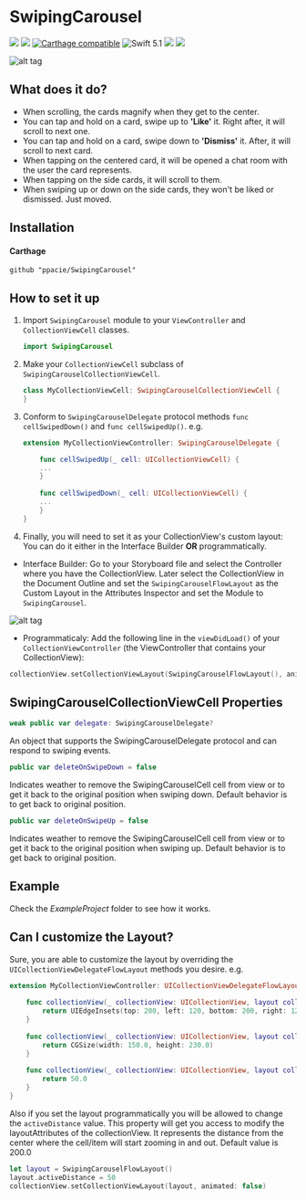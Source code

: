 # SwipingCarousel 
![](https://img.shields.io/badge/platforms-ios-brightgreen.svg?style=flat)
[![](https://img.shields.io/badge/swiftpm-compatible-brightgreen.svg?style=flat)](https://swift.org/package-manager)
[![Carthage compatible](https://img.shields.io/badge/Carthage-compatible-4BC51D.svg?style=flat)](https://github.com/Carthage/Carthage) 
![Swift 5.1](https://img.shields.io/badge/Swift-5.1-orange.svg) 
![](https://api.travis-ci.org/PPacie/SwipingCarousel.svg?branch=master)
[![](https://img.shields.io/badge/twitter-@ppacie-blue.svg?style=flat)](https://twitter.com/ppacie)

![alt tag](https://github.com/PPacie/Swiping-Carousel/blob/master/Swiping-Carousel-Demo.gif)

## What does it do?
*	When scrolling, the cards magnify when they get to the center.
*	You can tap and hold on a card, swipe up to **'Like'** it. Right after, it will scroll to next one.
*	You can tap and hold on a card, swipe down to **'Dismiss'** it. After, it will scroll to next card.
*	When tapping on the centered card, it will be opened a chat room with the user the card represents.
*	When tapping on the side cards, it will scroll to them.
*	When swiping up or down on the side cards, they won't be liked or dismissed. Just moved.

## Installation 
#### Carthage
~~~
github "ppacie/SwipingCarousel" 
~~~

## How to set it up

1. Import `SwipingCarousel` module to your `ViewController` and `CollectionViewCell` classes.

    ```swift
    import SwipingCarousel
    ```
2. Make your `CollectionViewCell` subclass of `SwipingCarouselCollectionViewCell`.

    ```swift
    class MyCollectionViewCell: SwipingCarouselCollectionViewCell {
    }
    ```
3. Conform to `SwipingCarouselDelegate` protocol methods `func cellSwipedDown()` and `func cellSwipedUp()`.
e.g.
    ```swift
    extension MyCollectionViewController: SwipingCarouselDelegate {
    
        func cellSwipedUp(_ cell: UICollectionViewCell) {
        ...
        }
        
        func cellSwipedDown(_ cell: UICollectionViewCell) {
        ...
        }
    }
    ```
4. Finally, you will need to set it as your CollectionView's custom layout: You can do it either in the Interface Builder **OR** programmatically.

*   Interface Builder: Go to your Storyboard file and select the Controller where you have the CollectionView. Later select the CollectionView in the Document Outline and set the `SwipingCarouselFlowLayout` as the Custom Layout in the Attributes Inspector and set the Module to `SwipingCarousel`.

![alt tag](https://github.com/PPacie/Swiping-Carousel/blob/master/AddCustomLayout.png)

*   Programmaticaly: 
Add the following line in the `viewDidLoad()` of your `CollectionViewController` (the ViewController that contains your CollectionView):

```swift
collectionView.setCollectionViewLayout(SwipingCarouselFlowLayout(), animated: false)
```
## SwipingCarouselCollectionViewCell Properties 

```swift
weak public var delegate: SwipingCarouselDelegate?
```
An object that supports the SwipingCarouselDelegate protocol and can respond to swiping events.
```swift
public var deleteOnSwipeDown = false
```
Indicates weather to remove the SwipingCarouselCell cell from view or to get it back to the original position when swiping down. Default behavior is to get back to original position.
```swift
public var deleteOnSwipeUp = false
```
Indicates weather to remove the SwipingCarouselCell cell from view or to get it back to the original position when swiping up. Default behavior is to get back to original position.

## Example
Check the *ExampleProject* folder to see how it works.

## Can I customize the Layout?
Sure, you are able to customize the layout by overriding the `UICollectionViewDelegateFlowLayout` methods you desire.
e.g.
```swift
extension MyCollectionViewController: UICollectionViewDelegateFlowLayout {
    
    func collectionView(_ collectionView: UICollectionView, layout collectionViewLayout: UICollectionViewLayout, insetForSectionAt section: Int) -> UIEdgeInsets {
        return UIEdgeInsets(top: 200, left: 120, bottom: 200, right: 120)
    }
    
    func collectionView(_ collectionView: UICollectionView, layout collectionViewLayout: UICollectionViewLayout, sizeForItemAt indexPath: IndexPath) -> CGSize {
        return CGSize(width: 150.0, height: 230.0)
    }
    
    func collectionView(_ collectionView: UICollectionView, layout collectionViewLayout: UICollectionViewLayout, minimumLineSpacingForSectionAt section: Int) -> CGFloat {
        return 50.0
    }
}
```
Also if you set the layout programmatically you will be allowed to change the ```activeDistance``` value. This property will get you access to modify the layoutAttributes of the collectionView. It represents the distance from the center where the cell/item will start zooming in and out. Default value is 200.0

```swift
let layout = SwipingCarouselFlowLayout()
layout.activeDistance = 50
collectionView.setCollectionViewLayout(layout, animated: false)
```
